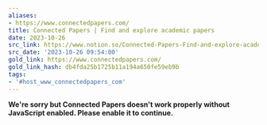 ```yaml
---
aliases:
- https://www.connectedpapers.com/
title: Connected Papers | Find and explore academic papers
date: 2023-10-26
src_link: https://www.notion.so/Connected-Papers-Find-and-explore-academic-papers-58bb971b9e664e828283312c71840906
src_date: '2023-10-26 09:54:00'
gold_link: https://www.connectedpapers.com/
gold_link_hash: db4fda25b1725b11a194a650fe59eb9b
tags:
- '#host_www_connectedpapers_com'
---
```


**We're sorry but Connected Papers doesn't work properly without JavaScript enabled. Please enable it to continue.**